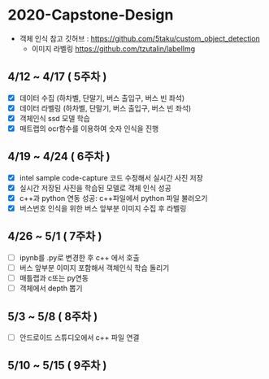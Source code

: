 # 2020-Capstone-Design 

+ 객체 인식 참고 깃허브 : https://github.com/5taku/custom_object_detection
  + 이미지 라벨링 https://github.com/tzutalin/labelImg
  
## 4/12 ~ 4/17 ( 5주차 )
- [x] 데이터 수집 (하차벨, 단말기, 버스 출입구, 버스 빈 좌석)
- [x] 데이터 라벨링 (하차벨, 단말기, 버스 출입구, 버스 빈 좌석)
- [x] 객체인식 ssd 모델 학습
- [x] 매트랩의 ocr함수를 이용하여 숫자 인식을 진행

## 4/19 ~ 4/24 ( 6주차 )
- [x] intel sample code-capture 코드 수정해서 실시간 사진 저장
- [x] 실시간 저장된 사진을 학습된 모델로 객체 인식 성공 
- [x] c++과 python 연동 성공: c++파일에서 python 파일 불러오기
- [x] 버스번호 인식을 위한 버스 앞부분 이미지 수집 후 라벨링

## 4/26 ~ 5/1 ( 7주차 )
- [ ] ipynb를 .py로 변경한 후 c++ 에서 호출
- [ ] 버스 앞부분 이미지 포함해서 객체인식 학습 돌리기
- [ ] 매틀랩과 c또는 py연동
- [ ] 객체에서 depth 뽑기

## 5/3 ~ 5/8 ( 8주차 )
- [ ] 안드로이드 스튜디오에서 c++ 파일 연결

## 5/10 ~ 5/15 ( 9주차 )


